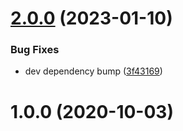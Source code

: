 # [2.0.0](https://github.com/bconnorwhite/char-to-string/compare/v1.0.0...v2.0.0) (2023-01-10)


### Bug Fixes

* dev dependency bump ([3f43169](https://github.com/bconnorwhite/char-to-string/commit/3f43169d9890d9b0172699b0e097ddfb9934665e))



# 1.0.0 (2020-10-03)



